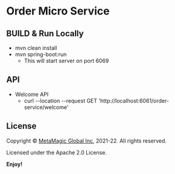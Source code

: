 # Order Micro Service

## BUILD & Run Locally
- mvn clean install
- mvn spring-boot:run 
  - This will start server on port 6069


## API

- Welcome API
  - curl --location --request GET 'http://localhost:6061/order-service/welcome'



## License  

Copyright © [MetaMagic Global Inc](http://www.metamagicglobal.com/), 2021-22.  All rights reserved.

Licensed under the Apache 2.0 License.

**Enjoy!**

